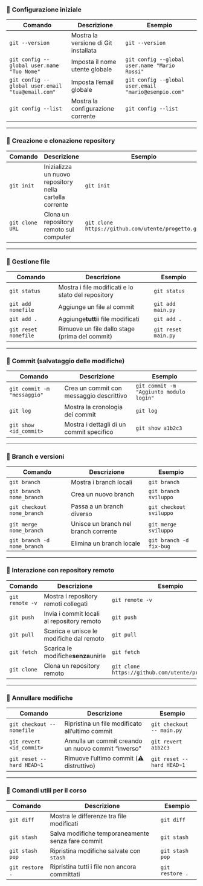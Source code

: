 ### 🔹 **Configurazione iniziale**

| Comando                                            | Descrizione                          | Esempio                                                |
| -------------------------------------------------- | ------------------------------------ | ------------------------------------------------------ |
| `git --version`                                  | Mostra la versione di Git installata | `git --version`                                      |
| `git config --global user.name "Tuo Nome"`       | Imposta il nome utente globale       | `git config --global user.name "Mario Rossi"`        |
| `git config --global user.email "tua@email.com"` | Imposta l’email globale             | `git config --global user.email "mario@esempio.com"` |
| `git config --list`                              | Mostra la configurazione corrente    | `git config --list`                                  |

---

### 🔹 **Creazione e clonazione repository**

| Comando           | Descrizione                                             | Esempio                                              |
| ----------------- | ------------------------------------------------------- | ---------------------------------------------------- |
| `git init`      | Inizializza un nuovo repository nella cartella corrente | `git init`                                         |
| `git clone URL` | Clona un repository remoto sul computer                 | `git clone https://github.com/utente/progetto.git` |

---

### 🔹 **Gestione file**

| Comando                | Descrizione                                        | Esempio               |
| ---------------------- | -------------------------------------------------- | --------------------- |
| `git status`         | Mostra i file modificati e lo stato del repository | `git status`        |
| `git add nomefile`   | Aggiunge un file al commit                         | `git add main.py`   |
| `git add .`          | Aggiunge**tutti**i file modificati           | `git add .`         |
| `git reset nomefile` | Rimuove un file dallo stage (prima del commit)     | `git reset main.py` |

---

### 🔹 **Commit (salvataggio delle modifiche)**

| Comando                       | Descrizione                              | Esempio                                   |
| ----------------------------- | ---------------------------------------- | ----------------------------------------- |
| `git commit -m "messaggio"` | Crea un commit con messaggio descrittivo | `git commit -m "Aggiunto modulo login"` |
| `git log`                   | Mostra la cronologia dei commit          | `git log`                               |
| `git show <id_commit>`      | Mostra i dettagli di un commit specifico | `git show a1b2c3`                       |

---

### 🔹 **Branch e versioni**

| Comando                       | Descrizione                          | Esempio                   |
| ----------------------------- | ------------------------------------ | ------------------------- |
| `git branch`                | Mostra i branch locali               | `git branch`            |
| `git branch nome_branch`    | Crea un nuovo branch                 | `git branch sviluppo`   |
| `git checkout nome_branch`  | Passa a un branch diverso            | `git checkout sviluppo` |
| `git merge nome_branch`     | Unisce un branch nel branch corrente | `git merge sviluppo`    |
| `git branch -d nome_branch` | Elimina un branch locale             | `git branch -d fix-bug` |

---

### 🔹 **Interazione con repository remoto**

| Comando           | Descrizione                                | Esempio                                              |
| ----------------- | ------------------------------------------ | ---------------------------------------------------- |
| `git remote -v` | Mostra i repository remoti collegati       | `git remote -v`                                    |
| `git push`      | Invia i commit locali al repository remoto | `git push`                                         |
| `git pull`      | Scarica e unisce le modifiche dal remoto   | `git pull`                                         |
| `git fetch`     | Scarica le modifiche**senza**unirle  | `git fetch`                                        |
| `git clone`     | Clona un repository remoto                 | `git clone https://github.com/utente/progetto.git` |

---

### 🔹 **Annullare modifiche**

| Comando                      | Descrizione                                           | Esempio                     |
| ---------------------------- | ----------------------------------------------------- | --------------------------- |
| `git checkout -- nomefile` | Ripristina un file modificato all’ultimo commit      | `git checkout -- main.py` |
| `git revert <id_commit>`   | Annulla un commit creando un nuovo commit “inverso” | `git revert a1b2c3`       |
| `git reset --hard HEAD~1`  | Rimuove l’ultimo commit (⚠️ distruttivo)           | `git reset --hard HEAD~1` |

---

### 🔹 **Comandi utili per il corso**

| Comando           | Descrizione                                       | Esempio           |
| ----------------- | ------------------------------------------------- | ----------------- |
| `git diff`      | Mostra le differenze tra file modificati          | `git diff`      |
| `git stash`     | Salva modifiche temporaneamente senza fare commit | `git stash`     |
| `git stash pop` | Ripristina modifiche salvate con `stash`        | `git stash pop` |
| `git restore .` | Ripristina tutti i file non ancora committati     | `git restore .` |
